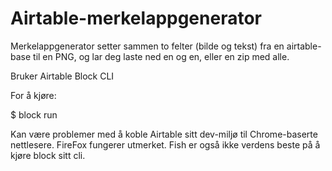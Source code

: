 # Airtable-merkelappgenerator
Merkelappgenerator setter sammen to felter (bilde og tekst) fra en airtable-base til en PNG, og lar deg laste ned en og en, eller en zip med alle.


Bruker Airtable Block CLI 

For å kjøre:

$ block run


Kan være problemer med å koble Airtable sitt dev-miljø til Chrome-baserte nettlesere.
FireFox fungerer utmerket.
Fish er også ikke verdens beste på å kjøre block sitt cli.